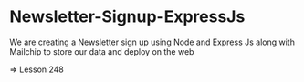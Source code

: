 # Newsletter-Signup-ExpressJs
We are creating a Newsletter sign up using Node and Express Js along with Mailchip to store our data and deploy on the web

=> Lesson 248
